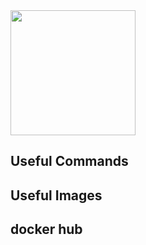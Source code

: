 <img class="page__header" src="https://ertan-toker.de/wp-content/uploads/2018/05/docker-container-logo-256x256.png" width="200"/>

## Useful Commands

## Useful Images

## docker hub
